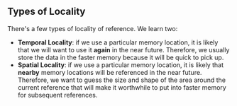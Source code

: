 ## Types of Locality
There's a few types of locality of reference. We learn two: 
- **Temporal Locality**: if we use a particular memory location, it is likely that we will want to use it **again** in the near future. Therefore, we usually store the data in the faster memory because it will be quick to pick up.
- **Spatial Locality**: if we use a particular memory location, it is likely that **nearby** memory locations will be referenced in the near future. Therefore, we want to guess the size and shape of the area around the current reference that will make it worthwhile to put into faster memory for subsequent references.